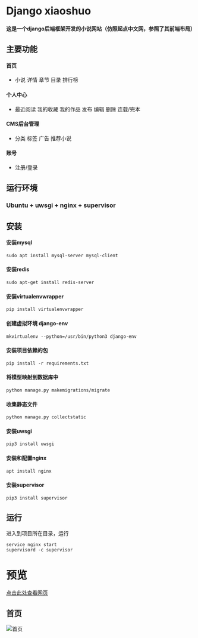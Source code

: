 # Django xiaoshuo
#### 这是一个django后端框架开发的小说网站（仿照起点中文网，参照了其前端布局）

## 主要功能
#### 首页
+ 小说 详情 章节 目录 排行榜
#### 个人中心
+ 最近阅读 我的收藏 我的作品 发布 编辑 删除 连载/完本
#### CMS后台管理
+ 分类 标签 广告 推荐小说
#### 账号
+ 注册/登录

## 运行环境
### Ubuntu + uwsgi + nginx + supervisor
## 安装
#### 安装mysql
    sudo apt install mysql-server mysql-client
#### 安装redis
    sudo apt-get install redis-server
#### 安装virtualenvwrapper
    pip install virtualenvwrapper
#### 创建虚拟环境 django-env
    mkvirtualenv --python=/usr/bin/python3 django-env
#### 安装项目依赖的包
    pip install -r requirements.txt
#### 将模型映射到数据库中
    python manage.py makemigrations/migrate
#### 收集静态文件
    python manage.py collectstatic
#### 安装uwsgi
    pip3 install uwsgi
#### 安装和配置nginx
    apt install nginx
#### 安装supervisor
    pip3 install supervisor
## 运行
进入到项目所在目录，运行

    service nginx start
    supervisord -c supervisor
    
# 预览
[点击此处查看网页](http://119.3.225.205)

## 首页
![首页](https://github.com/yankangjia/xiaoshuo/raw/master/preview/index.png)

